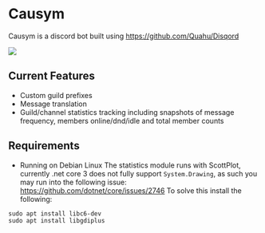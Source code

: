 # Causym

Causym is a discord bot built using https://github.com/Quahu/Disqord

<a href="https://www.buymeacoffee.com/Jaquesy"><img src="https://img.buymeacoffee.com/button-api/?text=Buy me a coffee&emoji=&slug=Jaquesy&button_colour=BD5FFF&font_colour=ffffff&font_family=Cookie&outline_colour=000000&coffee_colour=FFDD00"></a>

## Current Features
- Custom guild prefixes
- Message translation
- Guild/channel statistics tracking including snapshots of message frequency, members online/dnd/idle and total member counts

## Requirements
- Running on Debian Linux
The statistics module runs with ScottPlot, currently .net core 3 does not fully support `System.Drawing`, as such you may run into the following issue: https://github.com/dotnet/core/issues/2746
To solve this install the following:
```
sudo apt install libc6-dev 
sudo apt install libgdiplus
```
